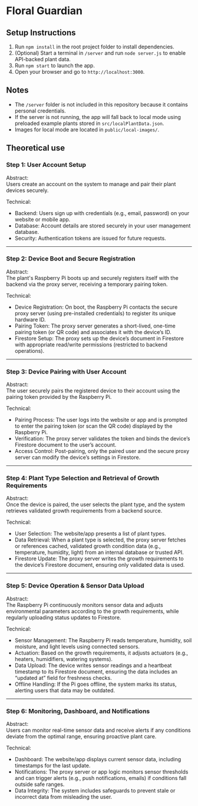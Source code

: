 # Floral Guardian

## Setup Instructions

1. Run `npm install` in the root project folder to install dependencies.
2. (Optional) Start a terminal in `/server` and run `node server.js` to enable API-backed plant data.
3. Run `npm start` to launch the app.
4. Open your browser and go to `http://localhost:3000`.

## Notes

- The `/server` folder is not included in this repository because it contains personal credentials.
- If the server is not running, the app will fall back to local mode using preloaded example plants stored in `src/localPlantData.json`.
- Images for local mode are located in `public/local-images/`.

## Theoretical use

### Step 1: User Account Setup

Abstract:  
Users create an account on the system to manage and pair their plant devices securely.

Technical:  
- Backend: Users sign up with credentials (e.g., email, password) on your website or mobile app.  
- Database: Account details are stored securely in your user management database.  
- Security: Authentication tokens are issued for future requests.  

---

### Step 2: Device Boot and Secure Registration

Abstract:  
The plant's Raspberry Pi boots up and securely registers itself with the backend via the proxy server, receiving a temporary pairing token.

Technical:  
- Device Registration: On boot, the Raspberry Pi contacts the secure proxy server (using pre-installed credentials) to register its unique hardware ID.  
- Pairing Token: The proxy server generates a short-lived, one-time pairing token (or QR code) and associates it with the device’s ID.  
- Firestore Setup: The proxy sets up the device’s document in Firestore with appropriate read/write permissions (restricted to backend operations). 

---

### Step 3: Device Pairing with User Account

Abstract:  
The user securely pairs the registered device to their account using the pairing token provided by the Raspberry Pi.

Technical:  
- Pairing Process: The user logs into the website or app and is prompted to enter the pairing token (or scan the QR code) displayed by the Raspberry Pi.  
- Verification: The proxy server validates the token and binds the device’s Firestore document to the user’s account.  
- Access Control: Post-pairing, only the paired user and the secure proxy server can modify the device’s settings in Firestore.  

---

### Step 4: Plant Type Selection and Retrieval of Growth Requirements

Abstract:  
Once the device is paired, the user selects the plant type, and the system retrieves validated growth requirements from a backend source.

Technical:  
- User Selection: The website/app presents a list of plant types.  
- Data Retrieval: When a plant type is selected, the proxy server fetches or references cached, validated growth condition data (e.g., temperature, humidity, light) from an internal database or trusted API.  
- Firestore Update: The proxy server writes the growth requirements to the device’s Firestore document, ensuring only validated data is used.  

---

### Step 5: Device Operation & Sensor Data Upload

Abstract:  
The Raspberry Pi continuously monitors sensor data and adjusts environmental parameters according to the growth requirements, while regularly uploading status updates to Firestore.

Technical:  
- Sensor Management: The Raspberry Pi reads temperature, humidity, soil moisture, and light levels using connected sensors.  
- Actuation: Based on the growth requirements, it adjusts actuators (e.g., heaters, humidifiers, watering systems).  
- Data Upload: The device writes sensor readings and a heartbeat timestamp to its Firestore document, ensuring the data includes an “updated at” field for freshness checks.  
- Offline Handling: If the Pi goes offline, the system marks its status, alerting users that data may be outdated.  

---

### Step 6: Monitoring, Dashboard, and Notifications

Abstract:  
Users can monitor real-time sensor data and receive alerts if any conditions deviate from the optimal range, ensuring proactive plant care.

Technical:  
- Dashboard: The website/app displays current sensor data, including timestamps for the last update.  
- Notifications: The proxy server or app logic monitors sensor thresholds and can trigger alerts (e.g., push notifications, emails) if conditions fall outside safe ranges.  
- Data Integrity: The system includes safeguards to prevent stale or incorrect data from misleading the user.  
